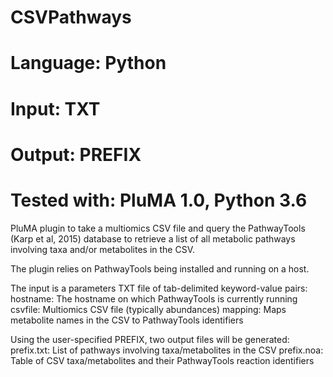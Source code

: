 # CSVPathways
# Language: Python
# Input: TXT
# Output: PREFIX
# Tested with: PluMA 1.0, Python 3.6

PluMA plugin to take a multiomics CSV file and query the PathwayTools
(Karp et al, 2015) database to retrieve a list of all metabolic pathways
involving taxa and/or metabolites in the CSV. 

The plugin relies on PathwayTools being installed and running on a host.

The input is a parameters TXT file of tab-delimited keyword-value pairs:
hostname: The hostname on which PathwayTools is currently running
csvfile: Multiomics CSV file (typically abundances)
mapping: Maps metabolite names in the CSV to PathwayTools identifiers

Using the user-specified PREFIX, two output files will be generated:
prefix.txt: List of pathways involving taxa/metabolites in the CSV
prefix.noa: Table of CSV taxa/metabolites and their PathwayTools reaction identifiers

